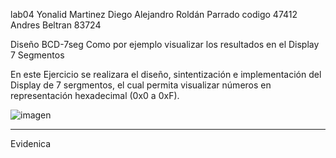 lab04
Yonalid Martinez
Diego Alejandro Roldán Parrado codigo 47412
Andres Beltran 83724


Diseño BCD-7seg
Como por ejemplo visualizar los resultados en el Display 7 Segmentos

En este Ejercicio se realizara el diseño, sintentización e 
implementación del Display de 7 sergmentos, el cual permita visualizar 
números en representación hexadecimal (0x0 a 0xF).

![imagen](https://user-images.githubusercontent.com/62714712/78621824-1f390e00-7849-11ea-910d-f7fee79c817f.gif)

________________________________________________________________________________________________________
Evidenica



